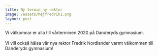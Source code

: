 ```yaml
---
title: Ny termin ny rektor
image: /assets/hejfredrik1.png
layout: post
---
```


Vi välkomnar er alla till vårterminen 2020 på Danderyds gymnasium.<br>
<br>
Vi vill också hälsa vår nya rektor Fredrik Nordlander varmt välkommen till Danderyds gymnasium!
